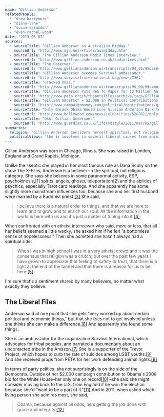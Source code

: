 ```yaml
---
name: "Gillian Anderson"
relatedPeople:
  - "drew-barrymore"
  - "diane-lane"
  - "susan-sarandon"
  - "evan-rachel-wood"
date: "2013-03-07"
sources:
  - sourceTitle: "Gillian Anderson on Australian Midday."
    sourceUrl: "http://www.mjq.net/xfiles/ausmidday.htm"
  - sourceTitle: "The Gillian Anderson Radio Times Interview."
    sourceUrl: "http://www.gillian-anderson.co.uk/radiotimes.html"
  - sourceTitle: "The Observer."
    sourceUrl: "http://www.gilliananderson.ws/transcripts/94_95/95observer.shtml"
  - sourceTitle: "Gillian Anderson becomes Survival ambassador."
    sourceUrl: "http://www.survivalinternational.org/news/7364"
  - sourceTitle: "Cracked Xmas."
    sourceUrl: "http://www.gilliananderson.ws/transcripts/99_00/99cxmas.shtml"
  - sourceTitle: "Gillian Anderson Puts Pen to Paper for 12 Million Animals."
    sourceUrl: "http://www.peta.org/b/thepetafiles/archive/tags/Gillian+Anderson/default.aspx"
  - sourceTitle: "Gillian Anderson – $2,000 in Political Contributions for 2008."
    sourceUrl: "http://www.campaignmoney.com/political/contributions/gillian-anderson.asp?cycle=08"
  - sourceTitle: "Only Barack Obama Would Lure Gillian Anderson Back to U.S."
    sourceUrl: "http://www.hollywood.com/news/celebrities/5288911/only-barack-obama-would-lure-gillian-anderson-back-to-u-s"
  - sourceTitle: "Q&A: Gillian Anderson."
    sourceUrl: "http://www.guardian.co.uk/lifeandstyle/2011/mar/05/gillian-anderson-interview"
summaries:
  religion: "Gillian Anderson considers herself spiritual, not religious."
  politicalViews: "She is involved in several liberal causes from animal rights to gay rights, and she supports the Democrats."
---
```


Gillian Anderson was born in Chicago, Illinois. She was raised in London, England and Grand Rapids, Michigan.

Unlike the skeptic she played in her most famous role as Dana Scully on the show The X-Files, Anderson is a believer–in the spiritual, not religious category. She says she believes in some paranormal activity, ESP, psychokinesis,<a class="source-citation" href="#http%3A%2F%2Fwww.mjq.net%2Fxfiles%2Fausmidday.htm" title="Gillian Anderson on Australian Midday.">[1]</a> spirits, angels, ghosts, teleportation<a class="source-citation" href="#http%3A%2F%2Fwww.gillian-anderson.co.uk%2Fradiotimes.html" title="The Gillian Anderson Radio Times Interview.">[2]</a> and the abilities of psychics, especially Tarot card readings. And she apparently has some slightly more mainstream influences too, because she and her first husband were married by a Buddhist priest.<a class="source-citation" href="#http%3A%2F%2Fwww.gilliananderson.ws%2Ftranscripts%2F94_95%2F95observer.shtml" title="The Observer.">[3]</a> She said,

>I believe there is a natural order to things, and that we are here to learn and to grow and to enrich our soul. All the information in the world is here with us and it's just a matter of tuning into it.<a class="source-citation" href="#http%3A%2F%2Fwww.gilliananderson.ws%2Ftranscripts%2F94_95%2F95observer.shtml" title="The Observer.">[4]</a>

When confronted with an atheist interviewer who said, more or less, that all her beliefs seemed a little wacky, she asked him if he felt "a bottomless sense of hopelessness." Then she admitted she hasn't always had a spiritual side:

>When I was in high school I was in a very atheist crowd and it was the consensus that religion was a crutch; but over the past few years I have grown to appreciate that feeling of safety or trust, that there is a light at the end of the tunnel and that there is a reason for us to be here.<a class="source-citation" href="#http%3A%2F%2Fwww.gilliananderson.ws%2Ftranscripts%2F94_95%2F95observer.shtml" title="The Observer.">[5]</a>

I'm sure that's a sentiment shared by many believers, no matter what exactly they believe.


## The Liberal Files

Anderson said at one point that she gets "very worked up about certain political and economic things," but that she tries not to get involved unless she thinks she can make a difference.<a class="source-citation" href="#http%3A%2F%2Fwww.gillian-anderson.co.uk%2Fradiotimes.html" title="The Gillian Anderson Radio Times Interview.">[6]</a> And apparently she found some things.

She is an ambassador for the organization Survival International, which advocates for tribal peoples, and narrated a documentary about an uncontacted tribe in the Amazon.<a class="source-citation" href="#http%3A%2F%2Fwww.survivalinternational.org%2Fnews%2F7364" title="Gillian Anderson becomes Survival ambassador.">[7]</a> She is a supporter of the Trevor Project, which hopes to curb the rate of suicides among LGBT youths.<a class="source-citation" href="#http%3A%2F%2Fwww.gilliananderson.ws%2Ftranscripts%2F99_00%2F99cxmas.shtml" title="Cracked Xmas.">[8]</a> And she received props from PETA for her work defending animal rights.<a class="source-citation" href="#http%3A%2F%2Fwww.peta.org%2Fb%2Fthepetafiles%2Farchive%2Ftags%2FGillian%2BAnderson%2Fdefault.aspx" title="Gillian Anderson Puts Pen to Paper for 12 Million Animals.">[9]</a>

In terms of party politics, she not surprisingly is on the side of the Democrats. Outside of her $2,000 campaign contribution to Obama's 2008 bid for the White House–her only one on record<a class="source-citation" href="#http%3A%2F%2Fwww.campaignmoney.com%2Fpolitical%2Fcontributions%2Fgillian-anderson.asp%3Fcycle%3D08" title="Gillian Anderson – $2,000 in Political Contributions for 2008.">[10]</a> –she said she might consider moving back to the U.S. from England if he won the election because she'd "want to be a part of it."<a class="source-citation" href="#http%3A%2F%2Fwww.hollywood.com%2Fnews%2Fcelebrities%2F5288911%2Fonly-barack-obama-would-lure-gillian-anderson-back-to-u-s" title="Only Barack Obama Would Lure Gillian Anderson Back to U.S.">[11]</a> And in 2011, when asked which living person she admires most, she said,

>Obama, because against all odds, he's getting the job done with grace and integrity.<a class="source-citation" href="#http%3A%2F%2Fwww.guardian.co.uk%2Flifeandstyle%2F2011%2Fmar%2F05%2Fgillian-anderson-interview" title="Q&amp;A: Gillian Anderson.">[12]</a>